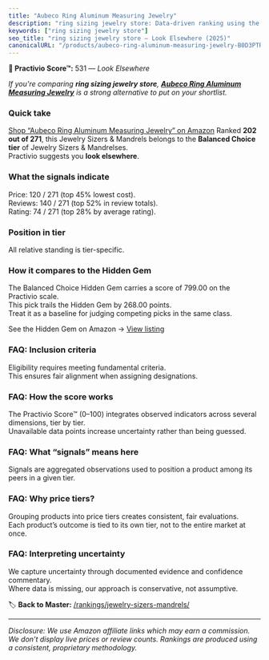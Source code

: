 ```yaml
---
title: "Aubeco Ring Aluminum Measuring Jewelry"
description: "ring sizing jewelry store: Data-driven ranking using the Practivio Score™. Positioned by quality, value, demand, findability, momentum."
keywords: ["ring sizing jewelry store"]
seo_title: "ring sizing jewelry store — Look Elsewhere (2025)"
canonicalURL: "/products/aubeco-ring-aluminum-measuring-jewelry-B0D3PTRP1T/"
---
```


**🚫 Practivio Score™:** 531 — _Look Elsewhere_


*If you're comparing **ring sizing jewelry store**, **[Aubeco Ring Aluminum Measuring Jewelry](https://www.amazon.com/dp/B0D3PTRP1T?tag=practivio-20)** is a strong alternative to put on your shortlist.*
### Quick take
[Shop “Aubeco Ring Aluminum Measuring Jewelry” on Amazon](https://www.amazon.com/dp/B0D3PTRP1T?tag=practivio-20)
Ranked **202 out of 271**, this Jewelry Sizers & Mandrels belongs to the **Balanced Choice tier** of Jewelry Sizers & Mandrelses.  
Practivio suggests you **look elsewhere**.

### What the signals indicate
Price: 120 / 271 (top 45% lowest cost).  
Reviews: 140 / 271 (top 52% in review totals).  
Rating: 74 / 271 (top 28% by average rating).  

### Position in tier
All relative standing is tier-specific.

### How it compares to the Hidden Gem
The Balanced Choice Hidden Gem carries a score of 799.00 on the Practivio scale.  
This pick trails the Hidden Gem by 268.00 points.  
Treat it as a baseline for judging competing picks in the same class.  

See the Hidden Gem on Amazon → [View listing](https://www.amazon.com/dp/B07C15P2F7?tag=practivio-20)

### FAQ: Inclusion criteria
Eligibility requires meeting fundamental criteria.  
This ensures fair alignment when assigning designations.

### FAQ: How the score works
The Practivio Score™ (0–100) integrates observed indicators across several dimensions, tier by tier.  
Unavailable data points increase uncertainty rather than being guessed.

### FAQ: What “signals” means here
Signals are aggregated observations used to position a product among its peers in a given tier.

### FAQ: Why price tiers?
Grouping products into price tiers creates consistent, fair evaluations.  
Each product’s outcome is tied to its own tier, not to the entire market at once.

### FAQ: Interpreting uncertainty
We capture uncertainty through documented evidence and confidence commentary.  
Where data is missing, our approach is conservative, not assumptive.


🏷️ **Back to Master:** [/rankings/jewelry-sizers-mandrels/](/rankings/jewelry-sizers-mandrels/)

---
_Disclosure: We use Amazon affiliate links which may earn a commission. We don’t display live prices or review counts. Rankings are produced using a consistent, proprietary methodology._
